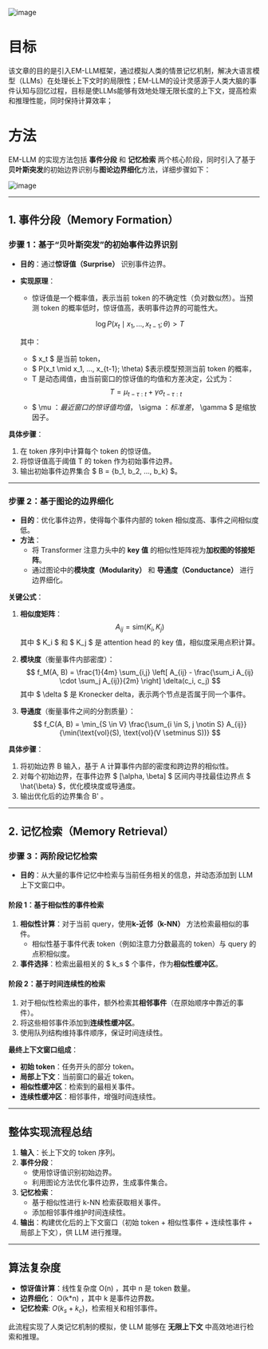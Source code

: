 
![image](https://github.com/user-attachments/assets/041fe49e-1c94-416b-8099-194793722b15)


# 目标
该文章的目的是引入EM-LLM框架，通过模拟人类的情景记忆机制，解决大语言模型（LLMs）在处理长上下文时的局限性​；EM-LLM的设计灵感源于人类大脑的事件认知与回忆过程，目标是使LLMs能够有效地处理无限长度的上下文，提高检索和推理性能，同时保持计算效率​；

# 方法

EM-LLM 的实现方法包括 **事件分段** 和 **记忆检索** 两个核心阶段，同时引入了基于**贝叶斯突发**的初始边界识别与**图论边界细化**方法，详细步骤如下：

![image](https://github.com/user-attachments/assets/7c146151-c2ab-4e83-adbe-e2ef543c8656)

---

## **1. 事件分段（Memory Formation）**

### **步骤 1：基于“贝叶斯突发”的初始事件边界识别**
- **目的**：通过**惊讶值（Surprise）** 识别事件边界。
- **实现原理**：
   - 惊讶值是一个概率值，表示当前 token 的不确定性（负对数似然）。当预测 token 的概率低时，惊讶值高，表明事件边界的可能性大。

   $$
    \log P(x_t \mid x_1, ..., x_{t-1}; \theta) > T
   $$

   其中：
   - $ x_t $ 是当前 token，
   - $ P(x_t \mid x_1, ..., x_{t-1}; \theta) $表示模型预测当前 token 的概率，
   -  T 是动态阈值，由当前窗口的惊讶值的均值和方差决定，公式为：
   $$
   T = \mu_{t-\tau:t} + \gamma \sigma_{t-\tau:t}
   $$
   - $ \mu $：最近窗口的惊讶值均值，$ \sigma $：标准差，$ \gamma $ 是缩放因子。

**具体步骤**：
1. 在 token 序列中计算每个 token 的惊讶值。
2. 将惊讶值高于阈值 T 的 token 作为初始事件边界。
3. 输出初始事件边界集合 $ B = \{b_1, b_2, ..., b_k\} $。

---

### **步骤 2：基于图论的边界细化**
- **目的**：优化事件边界，使得每个事件内部的 token 相似度高、事件之间相似度低。
- **方法**：
   - 将 Transformer 注意力头中的 **key 值** 的相似性矩阵视为**加权图的邻接矩阵**。
   - 通过图论中的**模块度（Modularity）** 和 **导通度（Conductance）** 进行边界细化。

**关键公式**：
1. **相似度矩阵**：
   $$
   A_{ij} = \text{sim}(K_i, K_j)
   $$
   其中 $ K_i $ 和 $ K_j $ 是 attention head 的 key 值，相似度采用点积计算。

2. **模块度**（衡量事件内部密度）：
   $$
   f_M(A, B) = \frac{1}{4m} \sum_{i,j} \left[ A_{ij} - \frac{\sum_i A_{ij} \cdot \sum_j A_{ij}}{2m} \right] \delta(c_i, c_j)
   $$
   其中 $ \delta $ 是 Kronecker delta，表示两个节点是否属于同一个事件。

3. **导通度**（衡量事件之间的分割质量）：
   $$
   f_C(A, B) = \min_{S \in V} \frac{\sum_{i \in S, j \notin S} A_{ij}}{\min(\text{vol}(S), \text{vol}(V \setminus S))}
   $$

**具体步骤**：
1. 将初始边界 B 输入，基于  A 计算事件内部的密度和跨边界的相似性。
2. 对每个初始边界，在事件边界 $ [\alpha, \beta] $ 区间内寻找最佳边界点 $ \hat{\beta} $，优化模块度或导通度。
3. 输出优化后的边界集合 B' 。

---

## **2. 记忆检索（Memory Retrieval）**

### **步骤 3：两阶段记忆检索**
- **目的**：从大量的事件记忆中检索与当前任务相关的信息，并动态添加到 LLM 上下文窗口中。
  
#### **阶段 1：基于相似性的事件检索**
1. **相似性计算**：对于当前 query，使用**k-近邻（k-NN）** 方法检索最相似的事件。
   - 相似性基于事件代表 token（例如注意力分数最高的 token）与 query 的点积相似度。
2. **事件选择**：检索出最相关的 $ k_s $ 个事件，作为**相似性缓冲区**。

#### **阶段 2：基于时间连续性的检索**
1. 对于相似性检索出的事件，额外检索其**相邻事件**（在原始顺序中靠近的事件）。
2. 将这些相邻事件添加到**连续性缓冲区**。
3. 使用队列结构维持事件顺序，保证时间连续性。

**最终上下文窗口组成**：
- **初始 token**：任务开头的部分 token。
- **局部上下文**：当前窗口的最近 token。
- **相似性缓冲区**：检索到的最相关事件。
- **连续性缓冲区**：相邻事件，增强时间连续性。

---

## **整体实现流程总结**

1. **输入**：长上下文的 token 序列。
2. **事件分段**：
   - 使用惊讶值识别初始边界。
   - 利用图论方法优化事件边界，生成事件集合。
3. **记忆检索**：
   - 基于相似性进行 k-NN 检索获取相关事件。
   - 添加相邻事件维护时间连续性。
4. **输出**：构建优化后的上下文窗口（初始 token + 相似性事件 + 连续性事件 + 局部上下文），供 LLM 进行推理。

---

## **算法复杂度**
- **惊讶值计算**：线性复杂度 O(n) ，其中 n 是 token 数量。
- **边界细化**： O(k*n) ，其中 k 是事件边界数。
- **记忆检索**:   $O(k_s + k_c)$，检索相关和相邻事件。

此流程实现了人类记忆机制的模拟，使 LLM 能够在 **无限上下文** 中高效地进行检索和推理。